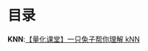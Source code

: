 # 目录
**KNN**:[【量化课堂】一只兔子帮你理解 kNN](https://www.joinquant.com/community/post/detailMobile?postId=2227&page=&limit=20&replyId=&tag=&utm_source=com.youdao.note&utm_medium=social)
